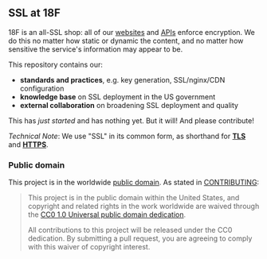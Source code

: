 ## SSL at 18F

18F is an all-SSL shop: all of our [websites](https://18f.gsa.gov/) and [APIs](https://github.com/18F/api-standards#always-use-https) enforce encryption. We do this no matter how static or dynamic the content, and no matter how sensitive the service's information may appear to be.

This repository contains our:

* **standards and practices**, e.g. key generation, SSL/nginx/CDN configuration
* **knowledge base** on SSL deployment in the US government
* **external collaboration** on broadening SSL deployment and quality

This has _just started_ and has nothing yet. But it will! And please contribute!

_Technical Note_: We use "SSL" in its common form, as shorthand for [**TLS**](http://en.wikipedia.org/wiki/Transport_Layer_Security) and [**HTTPS**](http://en.wikipedia.org/wiki/HTTP_Secure).


### Public domain

This project is in the worldwide [public domain](LICENSE.md). As stated in [CONTRIBUTING](CONTRIBUTING.md):

> This project is in the public domain within the United States, and copyright and related rights in the work worldwide are waived through the [CC0 1.0 Universal public domain dedication](https://creativecommons.org/publicdomain/zero/1.0/).
>
> All contributions to this project will be released under the CC0 dedication. By submitting a pull request, you are agreeing to comply with this waiver of copyright interest.
